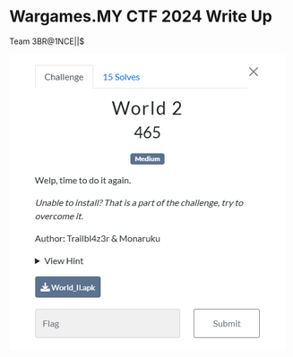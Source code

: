 # Wargames.MY CTF 2024 Write Up 
Team 3BR@1NCE||$
<p>
  <img src = "https://github.com/batricha/CTF-Writeups/blob/main/WGMY2024/Game/World%202/world1.png" alt="Challenge Image">
</p>
